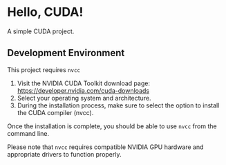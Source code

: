 # Hello, CUDA!

A simple CUDA project.

## Development Environment

This project requires `nvcc`

1. Visit the NVIDIA CUDA Toolkit download page: <https://developer.nvidia.com/cuda-downloads>
1. Select your operating system and architecture.
1. During the installation process, make sure to select the option to install the CUDA compiler (nvcc).

Once the installation is complete, you should be able to use `nvcc` from the command line.

Please note that `nvcc` requires compatible NVIDIA GPU hardware and appropriate drivers to function properly.
